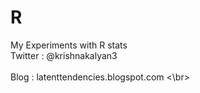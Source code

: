 R
=

My Experiments with R stats
<br>Twitter : @krishnakalyan3</br>
<br>Blog : latenttendencies.blogspot.com <\br>

